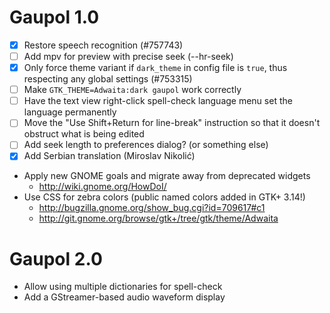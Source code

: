 Gaupol 1.0
==========

 * [x] Restore speech recognition (#757743)
 * [ ] Add mpv for preview with precise seek (--hr-seek)
 * [x] Only force theme variant if `dark_theme` in config file is
       `true`, thus respecting any global settings (#753315)
 * [ ] Make `GTK_THEME=Adwaita:dark gaupol` work correctly
 * [ ] Have the text view right-click spell-check language menu
       set the language permanently
 * [ ] Move the "Use Shift+Return for line-break" instruction so that
       it doesn't obstruct what is being edited
 * [ ] Add seek length to preferences dialog? (or something else)
 * [x] Add Serbian translation (Miroslav Nikolić)

 * Apply new GNOME goals and migrate away from deprecated widgets
   - <http://wiki.gnome.org/HowDoI/>
 * Use CSS for zebra colors (public named colors added in GTK+ 3.14!)
     * <http://bugzilla.gnome.org/show_bug.cgi?id=709617#c1>
     * <http://git.gnome.org/browse/gtk+/tree/gtk/theme/Adwaita>

Gaupol 2.0
==========

 * Allow using multiple dictionaries for spell-check
 * Add a GStreamer-based audio waveform display
